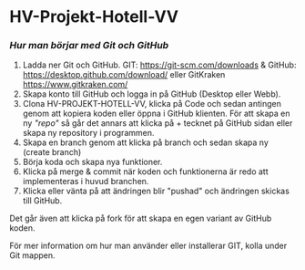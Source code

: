 # HV-Projekt-Hotell-VV

### _*Hur man börjar med Git och GitHub*_

1. Ladda ner Git och GitHub.
   GIT: https://git-scm.com/downloads & GitHub: https://desktop.github.com/download/ eller GitKraken https://www.gitkraken.com/
2. Skapa konto till GitHub och logga in på GitHub (Desktop eller Webb).
3. Clona HV-PROJEKT-HOTELL-VV, klicka på Code och sedan antingen genom att kopiera koden eller öppna i GitHub klienten.
   För att skapa en ny _"repo"_ så går det annars att klicka på + tecknet på GitHub sidan eller skapa ny repository i programmen.
4. Skapa en branch genom att klicka på branch och sedan skapa ny (create branch)
5. Börja koda och skapa nya funktioner.
6. Klicka på merge & commit när koden och funktionerna är redo att implementeras i huvud branchen.
7. Klicka eller vänta på att ändringen blir "pushad" och ändringen skickas till GitHub.

Det går även att klicka på fork för att skapa en egen variant av GitHub koden.

För mer information om hur man använder eller installerar GIT, kolla under Git mappen.

